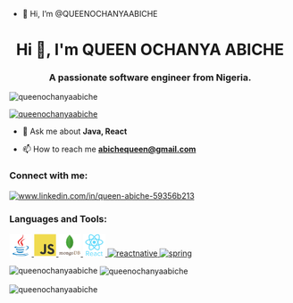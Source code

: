 - 👋 Hi, I’m @QUEENOCHANYAABICHE
<h1 align="center">Hi 👋, I'm QUEEN OCHANYA ABICHE</h1>
<h3 align="center">A passionate software engineer from Nigeria.</h3>

<p align="left"> <img src="https://komarev.com/ghpvc/?username=queenochanyaabiche&label=Profile%20views&color=0e75b6&style=flat" alt="queenochanyaabiche" /> </p>

<p align="left"> <a href="https://github.com/ryo-ma/github-profile-trophy"><img src="https://github-profile-trophy.vercel.app/?username=queenochanyaabiche" alt="queenochanyaabiche" /></a> </p>

- 💬 Ask me about **Java, React**

- 📫 How to reach me **abichequeen@gmail.com**

<h3 align="left">Connect with me:</h3>
<p align="left">
<a href="https://linkedin.com/in/www.linkedin.com/in/queen-abiche-59356b213" target="blank"><img align="center" src="https://raw.githubusercontent.com/rahuldkjain/github-profile-readme-generator/master/src/images/icons/Social/linked-in-alt.svg" alt="www.linkedin.com/in/queen-abiche-59356b213" height="30" width="40" /></a>
</p>

<h3 align="left">Languages and Tools:</h3>
<p align="left"> <a href="https://www.java.com" target="_blank" rel="noreferrer"> <img src="https://raw.githubusercontent.com/devicons/devicon/master/icons/java/java-original.svg" alt="java" width="40" height="40"/> </a> <a href="https://developer.mozilla.org/en-US/docs/Web/JavaScript" target="_blank" rel="noreferrer"> <img src="https://raw.githubusercontent.com/devicons/devicon/master/icons/javascript/javascript-original.svg" alt="javascript" width="40" height="40"/> </a> <a href="https://www.mongodb.com/" target="_blank" rel="noreferrer"> <img src="https://raw.githubusercontent.com/devicons/devicon/master/icons/mongodb/mongodb-original-wordmark.svg" alt="mongodb" width="40" height="40"/> </a> <a href="https://reactjs.org/" target="_blank" rel="noreferrer"> <img src="https://raw.githubusercontent.com/devicons/devicon/master/icons/react/react-original-wordmark.svg" alt="react" width="40" height="40"/> </a> <a href="https://reactnative.dev/" target="_blank" rel="noreferrer"> <img src="https://reactnative.dev/img/header_logo.svg" alt="reactnative" width="40" height="40"/> </a> <a href="https://spring.io/" target="_blank" rel="noreferrer"> <img src="https://www.vectorlogo.zone/logos/springio/springio-icon.svg" alt="spring" width="40" height="40"/> </a> </p>

<p><img align="left" src="https://github-readme-stats.vercel.app/api/top-langs?username=queenochanyaabiche&show_icons=true&locale=en&layout=compact" alt="queenochanyaabiche" /></p>

<p>&nbsp;<img align="center" src="https://github-readme-stats.vercel.app/api?username=queenochanyaabiche&show_icons=true&locale=en" alt="queenochanyaabiche" /></p>

<p><img align="center" src="https://github-readme-streak-stats.herokuapp.com/?user=queenochanyaabiche&" alt="queenochanyaabiche" /></p>
